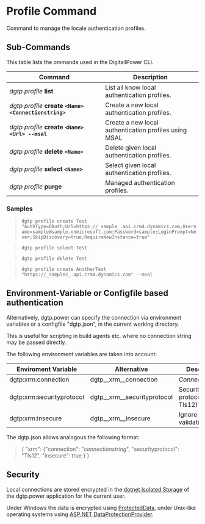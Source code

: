 # Profile Command

Command to manage the locale authentication profiles.

## Sub-Commands

This table lists the ommands used in the DigitallPower CLI.

|Command|Description|
|-------|-----------|
|_dgtp profile_ **list**|List all know local authentication profiles.|
|_dgtp profile_ **create `<Name> <Connectionstring>`**|Create a new local authentication profiles.|
|_dgtp profile_ **create `<Name> <Url> --msal`**|Create a new local authentication profiles using MSAL|
|_dgtp profile_ **delete `<Name>`**|Delete given local authentication profiles.|
|_dgtp profile_ **select `<Name>`**|Select given local authentication profiles.|
|_dgtp profile_ **purge**|Managed authentication profiles.|

### Samples

> `dgtp profile create Test "AuthType=OAuth;Url=https://_sample_.api.crm4.dynamics.com;Username=sample@sample.onmicrosoft.com;Password=sample;LoginPrompt=Never;SkipDiscovery=true;RequireNewInstance=true"`

> `dgtp profile select Test`

> `dgtp profile delete Test`

> `dgtp profile create AnotherTest "https://_sample2_.api.crm4.dynamics.com" --msal`

## Environment-Variable or Configfile based authentication

Alternatively, dgtp.power can specify the connection via environment variables or a configfile "dgtp.json", in the current working directory.

This is useful for scripting in build agents etc. where no connection string may be passed directly.

The following environment variables are taken into account:

|Enviroment Variable| Alternative| Description|
|-------|-----------|-----------|
|dgtp:xrm:connection| dgtp__xrm__connection| _Connectionstring_|
|dgtp:xrm:securityprotocol| dgtp__xrm__securityprotocol | Security protocoll (like Tls12)|
|dgtp:xrm:insecure| dgtp__xrm__insecure | Ignore certificate validation errors|

The dgtp.json allows analogous the following format:

> { "xrm": {"connection": "_connectionstring_", "securityprotocol": "Tls12", "insecure": true } }


## Security

Local connections are stored encrypted in the [dotnet Isolated Storage](https://learn.microsoft.com/en-us/dotnet/standard/io/isolated-storage) of the dgtp.power application for the current user.

Under Windows the data is encrypted using [ProtectedData](https://learn.microsoft.com/en-us/dotnet/api/system.security.cryptography.protecteddata?view=windowsdesktop-7.0), under Unix-like operating systems using [ASP.NET DataProtectionProvider](https://learn.microsoft.com/en-us/dotnet/api/microsoft.aspnetcore.dataprotection.dataprotectionprovider?view=aspnetcore-7.0).